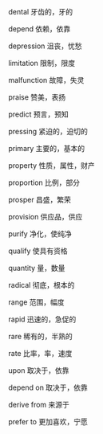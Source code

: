 dental       牙齿的，牙的

depend       依赖，依靠

depression   沮丧，忧愁

limitation   限制，限度

malfunction  故障，失灵

praise       赞美，表扬

predict      预言，预知

pressing     紧迫的，迫切的

primary      主要的，基本的

property     性质，属性，财产

proportion   比例，部分

prosper      昌盛，繁荣

provision    供应品，供应

purify       净化，使纯净

qualify      使具有资格

quantity     量，数量

radical      彻底，根本的

range        范围，幅度

rapid        迅速的，急促的

rare         稀有的，半熟的

rate         比率，率，速度

upon         取决于，依靠

depend on    取决于，依靠

derive from  来源于

prefer to    更加喜欢，宁愿

